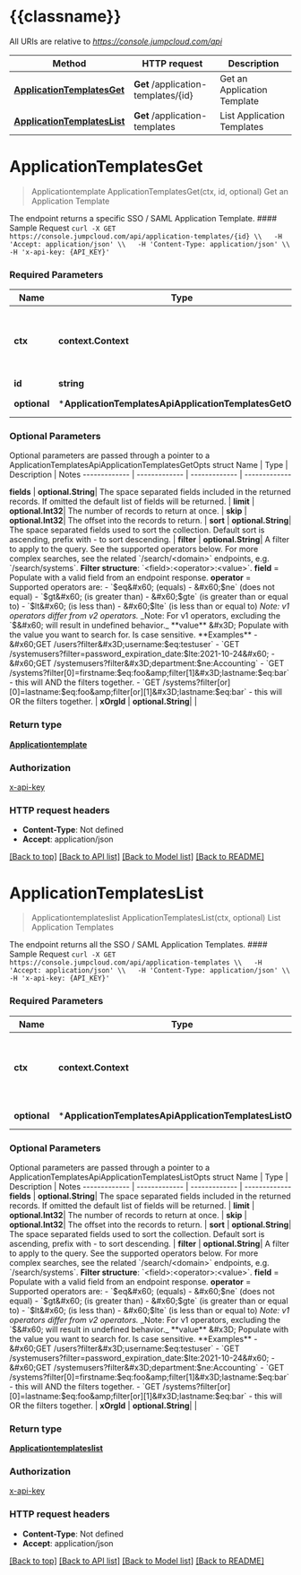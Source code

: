 # {{classname}}

All URIs are relative to *https://console.jumpcloud.com/api*

Method | HTTP request | Description
------------- | ------------- | -------------
[**ApplicationTemplatesGet**](ApplicationTemplatesApi.md#ApplicationTemplatesGet) | **Get** /application-templates/{id} | Get an Application Template
[**ApplicationTemplatesList**](ApplicationTemplatesApi.md#ApplicationTemplatesList) | **Get** /application-templates | List Application Templates

# **ApplicationTemplatesGet**
> Applicationtemplate ApplicationTemplatesGet(ctx, id, optional)
Get an Application Template

The endpoint returns a specific SSO / SAML Application Template.  #### Sample Request ``` curl -X GET https://console.jumpcloud.com/api/application-templates/{id} \\   -H 'Accept: application/json' \\   -H 'Content-Type: application/json' \\   -H 'x-api-key: {API_KEY}'  ```

### Required Parameters

Name | Type | Description  | Notes
------------- | ------------- | ------------- | -------------
 **ctx** | **context.Context** | context for authentication, logging, cancellation, deadlines, tracing, etc.
  **id** | **string**|  | 
 **optional** | ***ApplicationTemplatesApiApplicationTemplatesGetOpts** | optional parameters | nil if no parameters

### Optional Parameters
Optional parameters are passed through a pointer to a ApplicationTemplatesApiApplicationTemplatesGetOpts struct
Name | Type | Description  | Notes
------------- | ------------- | ------------- | -------------

 **fields** | **optional.String**| The space separated fields included in the returned records. If omitted the default list of fields will be returned. | 
 **limit** | **optional.Int32**| The number of records to return at once. | 
 **skip** | **optional.Int32**| The offset into the records to return. | 
 **sort** | **optional.String**| The space separated fields used to sort the collection. Default sort is ascending, prefix with - to sort descending. | 
 **filter** | **optional.String**| A filter to apply to the query. See the supported operators below. For more complex searches, see the related &#x60;/search/&lt;domain&gt;&#x60; endpoints, e.g. &#x60;/search/systems&#x60;.  **Filter structure**: &#x60;&lt;field&gt;:&lt;operator&gt;:&lt;value&gt;&#x60;.  **field** &#x3D; Populate with a valid field from an endpoint response.  **operator** &#x3D; Supported operators are: - &#x60;$eq&#x60; (equals) - &#x60;$ne&#x60; (does not equal) - &#x60;$gt&#x60; (is greater than) - &#x60;$gte&#x60; (is greater than or equal to) - &#x60;$lt&#x60; (is less than) - &#x60;$lte&#x60; (is less than or equal to)  _Note: v1 operators differ from v2 operators._  _Note: For v1 operators, excluding the &#x60;$&#x60; will result in undefined behavior._  **value** &#x3D; Populate with the value you want to search for. Is case sensitive.  **Examples** - &#x60;GET /users?filter&#x3D;username:$eq:testuser&#x60; - &#x60;GET /systemusers?filter&#x3D;password_expiration_date:$lte:2021-10-24&#x60; - &#x60;GET /systemusers?filter&#x3D;department:$ne:Accounting&#x60; - &#x60;GET /systems?filter[0]&#x3D;firstname:$eq:foo&amp;filter[1]&#x3D;lastname:$eq:bar&#x60; - this will    AND the filters together. - &#x60;GET /systems?filter[or][0]&#x3D;lastname:$eq:foo&amp;filter[or][1]&#x3D;lastname:$eq:bar&#x60; - this will    OR the filters together. | 
 **xOrgId** | **optional.String**|  | 

### Return type

[**Applicationtemplate**](applicationtemplate.md)

### Authorization

[x-api-key](../README.md#x-api-key)

### HTTP request headers

 - **Content-Type**: Not defined
 - **Accept**: application/json

[[Back to top]](#) [[Back to API list]](../README.md#documentation-for-api-endpoints) [[Back to Model list]](../README.md#documentation-for-models) [[Back to README]](../README.md)

# **ApplicationTemplatesList**
> Applicationtemplateslist ApplicationTemplatesList(ctx, optional)
List Application Templates

The endpoint returns all the SSO / SAML Application Templates.  #### Sample Request ``` curl -X GET https://console.jumpcloud.com/api/application-templates \\   -H 'Accept: application/json' \\   -H 'Content-Type: application/json' \\   -H 'x-api-key: {API_KEY}'  ```

### Required Parameters

Name | Type | Description  | Notes
------------- | ------------- | ------------- | -------------
 **ctx** | **context.Context** | context for authentication, logging, cancellation, deadlines, tracing, etc.
 **optional** | ***ApplicationTemplatesApiApplicationTemplatesListOpts** | optional parameters | nil if no parameters

### Optional Parameters
Optional parameters are passed through a pointer to a ApplicationTemplatesApiApplicationTemplatesListOpts struct
Name | Type | Description  | Notes
------------- | ------------- | ------------- | -------------
 **fields** | **optional.String**| The space separated fields included in the returned records. If omitted the default list of fields will be returned. | 
 **limit** | **optional.Int32**| The number of records to return at once. | 
 **skip** | **optional.Int32**| The offset into the records to return. | 
 **sort** | **optional.String**| The space separated fields used to sort the collection. Default sort is ascending, prefix with - to sort descending. | 
 **filter** | **optional.String**| A filter to apply to the query. See the supported operators below. For more complex searches, see the related &#x60;/search/&lt;domain&gt;&#x60; endpoints, e.g. &#x60;/search/systems&#x60;.  **Filter structure**: &#x60;&lt;field&gt;:&lt;operator&gt;:&lt;value&gt;&#x60;.  **field** &#x3D; Populate with a valid field from an endpoint response.  **operator** &#x3D; Supported operators are: - &#x60;$eq&#x60; (equals) - &#x60;$ne&#x60; (does not equal) - &#x60;$gt&#x60; (is greater than) - &#x60;$gte&#x60; (is greater than or equal to) - &#x60;$lt&#x60; (is less than) - &#x60;$lte&#x60; (is less than or equal to)  _Note: v1 operators differ from v2 operators._  _Note: For v1 operators, excluding the &#x60;$&#x60; will result in undefined behavior._  **value** &#x3D; Populate with the value you want to search for. Is case sensitive.  **Examples** - &#x60;GET /users?filter&#x3D;username:$eq:testuser&#x60; - &#x60;GET /systemusers?filter&#x3D;password_expiration_date:$lte:2021-10-24&#x60; - &#x60;GET /systemusers?filter&#x3D;department:$ne:Accounting&#x60; - &#x60;GET /systems?filter[0]&#x3D;firstname:$eq:foo&amp;filter[1]&#x3D;lastname:$eq:bar&#x60; - this will    AND the filters together. - &#x60;GET /systems?filter[or][0]&#x3D;lastname:$eq:foo&amp;filter[or][1]&#x3D;lastname:$eq:bar&#x60; - this will    OR the filters together. | 
 **xOrgId** | **optional.String**|  | 

### Return type

[**Applicationtemplateslist**](applicationtemplateslist.md)

### Authorization

[x-api-key](../README.md#x-api-key)

### HTTP request headers

 - **Content-Type**: Not defined
 - **Accept**: application/json

[[Back to top]](#) [[Back to API list]](../README.md#documentation-for-api-endpoints) [[Back to Model list]](../README.md#documentation-for-models) [[Back to README]](../README.md)

